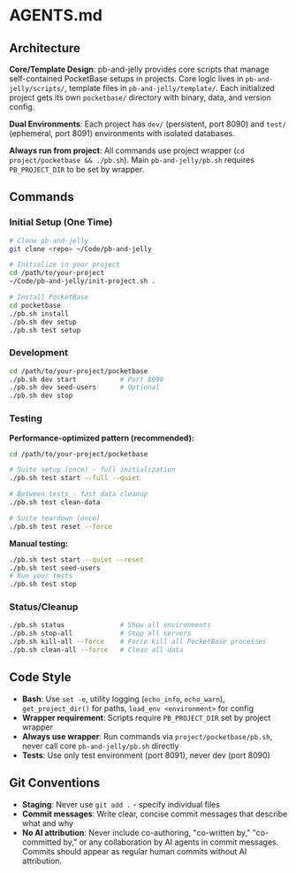# AGENTS.md

## Architecture

**Core/Template Design**: pb-and-jelly provides core scripts that manage self-contained PocketBase setups in projects. Core logic lives in `pb-and-jelly/scripts/`, template files in `pb-and-jelly/template/`. Each initialized project gets its own `pocketbase/` directory with binary, data, and version config.

**Dual Environments**: Each project has `dev/` (persistent, port 8090) and `test/` (ephemeral, port 8091) environments with isolated databases.

**Always run from project**: All commands use project wrapper (`cd project/pocketbase && ./pb.sh`). Main `pb-and-jelly/pb.sh` requires `PB_PROJECT_DIR` to be set by wrapper.

## Commands

### Initial Setup (One Time)
```bash
# Clone pb-and-jelly
git clone <repo> ~/Code/pb-and-jelly

# Initialize in your project
cd /path/to/your-project
~/Code/pb-and-jelly/init-project.sh .

# Install PocketBase
cd pocketbase
./pb.sh install
./pb.sh dev setup
./pb.sh test setup
```

### Development
```bash
cd /path/to/your-project/pocketbase
./pb.sh dev start           # Port 8090
./pb.sh dev seed-users      # Optional
./pb.sh dev stop
```

### Testing

**Performance-optimized pattern (recommended):**
```bash
cd /path/to/your-project/pocketbase

# Suite setup (once) - full initialization
./pb.sh test start --full --quiet

# Between tests - fast data cleanup
./pb.sh test clean-data

# Suite teardown (once)
./pb.sh test reset --force
```

**Manual testing:**
```bash
./pb.sh test start --quiet --reset
./pb.sh test seed-users
# Run your tests
./pb.sh test stop
```

### Status/Cleanup
```bash
./pb.sh status              # Show all environments
./pb.sh stop-all            # Stop all servers
./pb.sh kill-all --force    # Force kill all PocketBase processes
./pb.sh clean-all --force   # Clean all data
```

## Code Style

- **Bash**: Use `set -e`, utility logging (`echo_info`, `echo_warn`), `get_project_dir()` for paths, `load_env <environment>` for config
- **Wrapper requirement**: Scripts require `PB_PROJECT_DIR` set by project wrapper
- **Always use wrapper**: Run commands via `project/pocketbase/pb.sh`, never call core `pb-and-jelly/pb.sh` directly
- **Tests**: Use only test environment (port 8091), never dev (port 8090)

## Git Conventions

- **Staging**: Never use `git add .` - specify individual files
- **Commit messages**: Write clear, concise commit messages that describe what and why
- **No AI attribution**: Never include co-authoring, "co-written by," "co-committed by," or any collaboration by AI agents in commit messages. Commits should appear as regular human commits without AI attribution.
